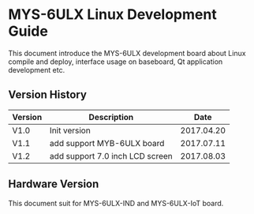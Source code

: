 # MYS-6ULX Linux Development Guide

This document introduce the MYS-6ULX development board about Linux compile and deploy, interface usage on baseboard, Qt application development etc.

## Version History

Version | Description | Date
---- | ---- | ----
V1.0 | Init version | 2017.04.20
V1.1 | add support MYB-6ULX board | 2017.07.11
V1.2 | add support 7.0 inch LCD screen | 2017.08.03

## Hardware Version

This document suit for MYS-6ULX-IND and MYS-6ULX-IoT board.
